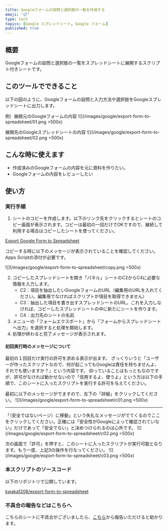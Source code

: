 ```yaml
---
title: Googleフォームの設問と選択肢の一覧を作成する
emoji: "📋"
type: tech
topics: [Google スプレッドシート, Google フォーム]
published: true
---
```

## 概要
Googleフォームの設問と選択肢の一覧をスプレッドシートに展開するスクリプト付きシートです。

## このツールでできること
以下の図のように、Googleフォームの設問と入力方法や選択肢をGoogleスプレッドシートに出力します。

例）展開元のGoogleフォームの内容
![](/images/google/export-form-to-spreadsheet/01.png =500x)

展開先のGoogleスプレッドシートの内容
![](/images/google/export-form-to-spreadsheet/02.png =500x)

## こんな時に使えます
- 作成済みのGoogleフォームの内容を元に資料を作りたい。
- Googleフォームの内容をレビューしたい

## 使い方
### 実行手順
1. シートのコピーを作成します。以下のリンク先をクリックするとシートのコピー画面が表示されます。コピーは最初の一回だけでOKですので、継続して利用する場合はコピーしたシートを使ってください。

[Export Google Form to Spreadsheet](https://docs.google.com/spreadsheets/d/1Q0YKNGBhEuMNGWB5gvBLQsvfACta36rxS1cGjFOkUNk/copy?usp=sharing)

コピーする時に以下のメッセージが表示されていることを確認してください。Apps Scriptの添付が必要です。

![](/images/google/export-form-to-spreadsheet/copy.png =500x)

2. コピーしたスプレッドシートを開き「パネル」シートのC2からC4に必要な情報を入力します。
    - C2：項目を抽出したいGoogleフォームのURL（編集用のURLを入れてください。編集用でなければスクリプトが項目を取得できません）
    - C3：抽出した項目を書き出すスプレッドシートのURL。これを入力しなければ、コピーしたスプレッドシートの中に新たにシートを作ります。
    - C4：出力先のシートの名前
3. メニューの「フォームエクスポート」から「フォームからスプレッドシートへ出力」を選択すると処理を開始します。
4. 処理が終わると完了メッセージが表示されます。

#### 初回実行時のメッセージについて
最初の１回目だけ実行の許可を求める表示が出ます。
ざっくりいうと「ユーザーが作ったスクリプトなので、何が起こってもGoogleは責任を持ちませんよ、それでも使いますか？」という内容です。
仰っていることはもっともなのですが、許可がなければ動かせないので「信用するよ、使うよ」という方は以下の手順で、このシートに入ったスクリプトを実行する許可を与えてください。

最初に以下のメッセージがでますので、左下の「詳細」をクリックしてください。
![](/images/google/export-form-to-spreadsheet/c01.png =500x)

---

「（安全ではないページ）に移動」という失礼なメッセージがでてくるのでここをクリックしてください。正確には「安全性がGoogleによって確認されていない」だけであって「安全でない」と決めつけられるのは心外です。
![](/images/google/export-form-to-spreadsheet/c02.png =500x)

次の画面で「許可」を押すと、このシートに入ったスクリプトが実行可能となります。もう一度、上記3の操作を行なってください。
![](/images/google/export-form-to-spreadsheet/c03.png =500x)

### 本スクリプトのソースコード
以下のリポジトリで公開しています。

[kwaka1208/export-form-to-spreadsheet](https://github.com/kwaka1208/export-form-to-spreadsheet)

### 不具合の報告などはこちらへ
こちらのシートに不具合がございましたら、[こちら](https://github.com/kwaka1208/issues/issues)から報告いただけると助かります。
